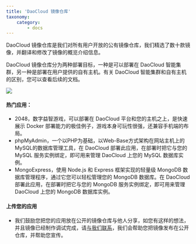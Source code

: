```yaml
---
title: 'DaoCloud 镜像仓库'
taxonomy:
    category:
        - docs
---
```


DaoCloud 镜像仓库是我们对所有用户开放的公有镜像仓库，我们精选了数十款镜像，并翻译和修改了镜像的概览介绍信息。

DaoCloud 镜像仓库分为两种部署目标，一种是可以部署在 DaoCloud 智能集群，另一种是部署在用户提供的自有主机。有关 DaoCloud 智能集群和自有主机的区别，您可以查看后续的文档。

![](DashboardDaoCloudStore.png?resize=800)

#### 热门应用：

* 2048，数字益智游戏，可以部署在 DaoCloud 平台和您的主机之上，是快速展示 Docker 部署能力的极佳例子，游戏本身可玩性很强，还兼容手机端的布局。
* phpMyAdmin，一个以PHP为基础，以Web-Base方式架构在网站主机上的MySQL的数据库管理工具，在 DaoCloud 部署此应用，在部署时把它与您的 MySQL 服务实例绑定，即可用来管理 DaoCloud 上您的 MySQL 数据库实例。
* MongoExpress，使用 Node.js 和 Express 框架实现的轻量级 MongoDB 数据库管理程序，通过它您可以轻松管理您的 MongoDB 数据库。在 DaoCloud 部署此应用，在部署时把它与您的 MongoDB 服务实例绑定，即可用来管理 DaoCloud 上您的 MongoDB 数据库实例。

#### 上传您的应用

* 我们鼓励您把您的应用放在公开的镜像仓库与他人分享，如您有这样的想法，并且镜像已经制作调试完成，请[与我们联系](mailto:support@daocloud.io)，我们会帮助您把镜像发布在公开仓库，并帮助您宣传。
